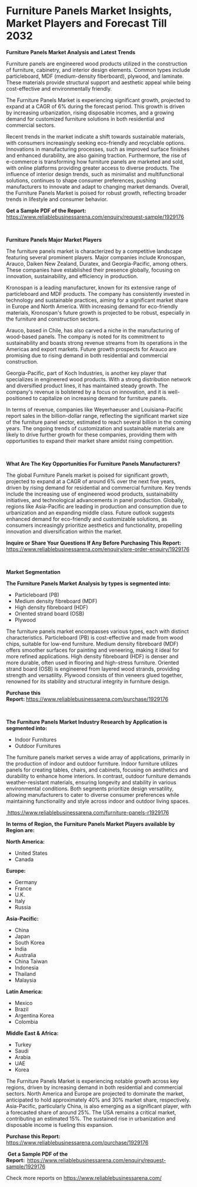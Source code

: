 <p><h1>Furniture Panels Market Insights, Market Players and Forecast Till 2032</h1></p><p><strong>Furniture Panels Market Analysis and Latest Trends</strong></p>
<p><p>Furniture panels are engineered wood products utilized in the construction of furniture, cabinetry, and interior design elements. Common types include particleboard, MDF (medium-density fiberboard), plywood, and laminate. These materials provide structural support and aesthetic appeal while being cost-effective and environmentally friendly.</p><p>The Furniture Panels Market is experiencing significant growth, projected to expand at a CAGR of 6% during the forecast period. This growth is driven by increasing urbanization, rising disposable incomes, and a growing demand for customized furniture solutions in both residential and commercial sectors. </p><p>Recent trends in the market indicate a shift towards sustainable materials, with consumers increasingly seeking eco-friendly and recyclable options. Innovations in manufacturing processes, such as improved surface finishes and enhanced durability, are also gaining traction. Furthermore, the rise of e-commerce is transforming how furniture panels are marketed and sold, with online platforms providing greater access to diverse products. The influence of interior design trends, such as minimalist and multifunctional solutions, continues to shape consumer preferences, pushing manufacturers to innovate and adapt to changing market demands. Overall, the Furniture Panels Market is poised for robust growth, reflecting broader trends in lifestyle and consumer behavior.</p></p>
<p><strong>Get a Sample PDF of the Report:&nbsp;</strong> <a href="https://www.reliablebusinessarena.com/enquiry/request-sample/1929176?utm_campaign=3267&utm_medium=2&utm_source=Github&utm_content=ia&utm_term=29032025&utm_id=furniture-panels">https://www.reliablebusinessarena.com/enquiry/request-sample/1929176</a></p>
<p>&nbsp;</p>
<p><strong>Furniture Panels Major Market Players</strong></p>
<p><p>The furniture panels market is characterized by a competitive landscape featuring several prominent players. Major companies include Kronospan, Arauco, Daiken New Zealand, Duratex, and Georgia-Pacific, among others. These companies have established their presence globally, focusing on innovation, sustainability, and efficiency in production.</p><p>Kronospan is a leading manufacturer, known for its extensive range of particleboard and MDF products. The company has consistently invested in technology and sustainable practices, aiming for a significant market share in Europe and North America. With increasing demand for eco-friendly materials, Kronospan's future growth is projected to be robust, especially in the furniture and construction sectors.</p><p>Arauco, based in Chile, has also carved a niche in the manufacturing of wood-based panels. The company is noted for its commitment to sustainability and boasts strong revenue streams from its operations in the Americas and export markets. Future growth prospects for Arauco are promising due to rising demand in both residential and commercial construction.</p><p>Georgia-Pacific, part of Koch Industries, is another key player that specializes in engineered wood products. With a strong distribution network and diversified product lines, it has maintained steady growth. The company's revenue is bolstered by a focus on innovation, and it is well-positioned to capitalize on increasing demand for furniture panels.</p><p>In terms of revenue, companies like Weyerhaeuser and Louisiana-Pacific report sales in the billion-dollar range, reflecting the significant market size of the furniture panel sector, estimated to reach several billion in the coming years. The ongoing trends of customization and sustainable materials are likely to drive further growth for these companies, providing them with opportunities to expand their market share amidst rising competition.</p></p>
<p>&nbsp;</p>
<p><strong>What Are The Key Opportunities For Furniture Panels Manufacturers?</strong></p>
<p><p>The global Furniture Panels market is poised for significant growth, projected to expand at a CAGR of around 6% over the next five years, driven by rising demand for residential and commercial furniture. Key trends include the increasing use of engineered wood products, sustainability initiatives, and technological advancements in panel production. Globally, regions like Asia-Pacific are leading in production and consumption due to urbanization and an expanding middle class. Future outlook suggests enhanced demand for eco-friendly and customizable solutions, as consumers increasingly prioritize aesthetics and functionality, propelling innovation and diversification within the market.</p></p>
<p><strong>Inquire or Share Your Questions If Any Before Purchasing This Report:</strong> <a href="https://www.reliablebusinessarena.com/enquiry/pre-order-enquiry/1929176?utm_campaign=3267&utm_medium=2&utm_source=Github&utm_content=ia&utm_term=29032025&utm_id=furniture-panels">https://www.reliablebusinessarena.com/enquiry/pre-order-enquiry/1929176</a></p>
<p>&nbsp;</p>
<p><strong>Market Segmentation</strong></p>
<p><strong>The Furniture Panels Market Analysis by types is segmented into:</strong></p>
<p><ul><li>Particleboard (PB)</li><li>Medium density fibreboard (MDF)</li><li>High density fibreboard (HDF)</li><li>Oriented strand board (OSB)</li><li>Plywood</li></ul></p>
<p><p>The furniture panels market encompasses various types, each with distinct characteristics. Particleboard (PB) is cost-effective and made from wood chips, suitable for low-end furniture. Medium density fibreboard (MDF) offers smoother surfaces for painting and veneering, making it ideal for more refined applications. High density fibreboard (HDF) is denser and more durable, often used in flooring and high-stress furniture. Oriented strand board (OSB) is engineered from layered wood strands, providing strength and versatility. Plywood consists of thin veneers glued together, renowned for its stability and structural integrity in furniture design.</p></p>
<p><strong>Purchase this Report:&nbsp;</strong><a href="https://www.reliablebusinessarena.com/purchase/1929176?utm_campaign=3267&utm_medium=2&utm_source=Github&utm_content=ia&utm_term=29032025&utm_id=furniture-panels">https://www.reliablebusinessarena.com/purchase/1929176</a></p>
<p>&nbsp;</p>
<p><strong>The Furniture Panels Market Industry Research by Application is segmented into:</strong></p>
<p><ul><li>Indoor Furnitures</li><li>Outdoor Furnitures</li></ul></p>
<p><p>The furniture panels market serves a wide array of applications, primarily in the production of indoor and outdoor furniture. Indoor furniture utilizes panels for creating tables, chairs, and cabinets, focusing on aesthetics and durability to enhance home interiors. In contrast, outdoor furniture demands weather-resistant materials, ensuring longevity and stability in various environmental conditions. Both segments prioritize design versatility, allowing manufacturers to cater to diverse consumer preferences while maintaining functionality and style across indoor and outdoor living spaces.</p></p>
<p><a href="https://www.reliablebusinessarena.com/furniture-panels-r1929176?utm_campaign=3267&utm_medium=2&utm_source=Github&utm_content=ia&utm_term=29032025&utm_id=furniture-panels">&nbsp;https://www.reliablebusinessarena.com/furniture-panels-r1929176</a></p>
<p><strong>In terms of Region, the Furniture Panels Market Players available by Region are:</strong></p>
<p>
    <p> <strong> North America: </strong>
        <ul>
            <li>United States</li>
            <li>Canada</li>
        </ul>
        </p> 
    <p> <strong> Europe: </strong>
        <ul>
            <li>Germany</li>
            <li>France</li>
            <li>U.K.</li>
            <li>Italy</li>
            <li>Russia</li>
        </ul>
        </p> 
    <p> <strong> Asia-Pacific: </strong>
        <ul>
            <li>China</li>
            <li>Japan</li>
            <li>South Korea</li>
            <li>India</li>
            <li>Australia</li>
            <li>China Taiwan</li>
            <li>Indonesia</li>
            <li>Thailand</li>
            <li>Malaysia</li>
        </ul>
        </p> 
    <p> <strong> Latin America: </strong>
        <ul>
            <li>Mexico</li>
            <li>Brazil</li>
            <li>Argentina Korea</li>
            <li>Colombia</li>
        </ul>
        </p> 
    <p> <strong> Middle East & Africa: </strong>
        <ul>
            <li>Turkey</li>
            <li>Saudi</li>
            <li>Arabia</li>
            <li>UAE</li>
            <li>Korea</li>
        </ul>
    </p>
    </p>
<p><p>The Furniture Panels Market is experiencing notable growth across key regions, driven by increasing demand in both residential and commercial sectors. North America and Europe are projected to dominate the market, anticipated to hold approximately 40% and 30% market share, respectively. Asia-Pacific, particularly China, is also emerging as a significant player, with a forecasted share of around 25%. The USA remains a critical market, contributing an estimated 15%. The sustained rise in urbanization and disposable income is fueling this expansion.</p></p>
<p><strong>Purchase this Report: </strong><a href="https://www.reliablebusinessarena.com/purchase/1929176?utm_campaign=3267&utm_medium=2&utm_source=Github&utm_content=ia&utm_term=29032025&utm_id=furniture-panels">https://www.reliablebusinessarena.com/purchase/1929176</a></p>
<p>&nbsp;<strong>Get a Sample PDF of the Report:&nbsp;&nbsp;</strong><a href="https://www.reliablebusinessarena.com/enquiry/request-sample/1929176?utm_campaign=3267&utm_medium=2&utm_source=Github&utm_content=ia&utm_term=29032025&utm_id=furniture-panels">https://www.reliablebusinessarena.com/enquiry/request-sample/1929176</a></p>
<p><strong></strong></p>
<p>Check more reports on <a href="https://www.reliablebusinessarena.com/?utm_campaign=3267&utm_medium=2&utm_source=Github&utm_content=ia&utm_term=29032025&utm_id=furniture-panels">https://www.reliablebusinessarena.com/</a></p>